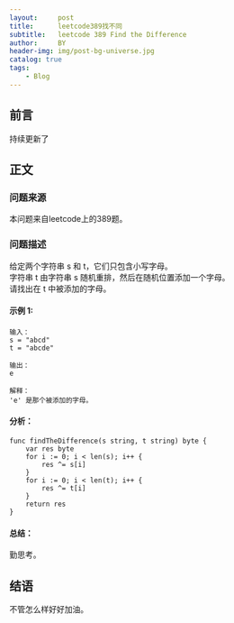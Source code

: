 ```yaml
---
layout:     post
title:      leetcode389找不同
subtitle:   leetcode 389 Find the Difference
author:     BY
header-img: img/post-bg-universe.jpg
catalog: true
tags:
    - Blog
---
```



## 前言

持续更新了

## 正文

### 问题来源

本问题来自leetcode上的389题。 

### 问题描述

给定两个字符串 s 和 t，它们只包含小写字母。  
字符串 t 由字符串 s 随机重排，然后在随机位置添加一个字母。  
请找出在 t 中被添加的字母。  

#### 示例 1:
```
输入：
s = "abcd"
t = "abcde"

输出：
e

解释：
'e' 是那个被添加的字母。
```

#### 分析：  
```
func findTheDifference(s string, t string) byte {
    var res byte
    for i := 0; i < len(s); i++ {
        res ^= s[i]
    }
    for i := 0; i < len(t); i++ {
        res ^= t[i]
    }
    return res
}
```

#### 总结：
勤思考。  

## 结语
不管怎么样好好加油。  
